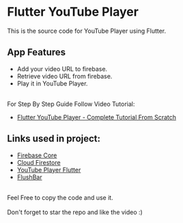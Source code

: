 # Flutter YouTube Player

This is the source code for YouTube Player using Flutter.<br>

## App Features
- Add your video URL to firebase.<br>
- Retrieve video URL from firebase.<br>
- Play it in YouTube Player.<br><br>

For Step By Step Guide Follow Video Tutorial:

- [Flutter YouTube Player - Complete Tutorial From Scratch](https://youtu.be/3gU1OLKBcys)

## Links used in project:

- [Firebase Core](https://pub.dev/packages/firebase_core)
- [Cloud Firestore](https://bit.ly/33jKTZA)
- [YouTube Player Flutter](http://bit.ly/39LaT2s)
- [FlushBar](http://bit.ly/3sNIul0)
<br><br>

Feel Free to copy the code and use it.<br><br>
Don't forget to star the repo and like the video :)
